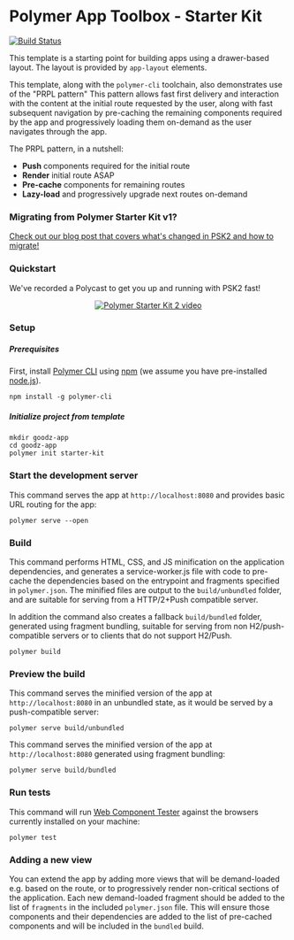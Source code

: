 # Polymer App Toolbox - Starter Kit

[![Build Status](https://travis-ci.org/PolymerElements/polymer-starter-kit.svg?branch=master)](https://travis-ci.org/PolymerElements/polymer-starter-kit)

This template is a starting point for building apps using a drawer-based
layout. The layout is provided by `app-layout` elements.

This template, along with the `polymer-cli` toolchain, also demonstrates use
of the "PRPL pattern" This pattern allows fast first delivery and interaction with
the content at the initial route requested by the user, along with fast subsequent
navigation by pre-caching the remaining components required by the app and
progressively loading them on-demand as the user navigates through the app.

The PRPL pattern, in a nutshell:

* **Push** components required for the initial route
* **Render** initial route ASAP
* **Pre-cache** components for remaining routes
* **Lazy-load** and progressively upgrade next routes on-demand

### Migrating from Polymer Starter Kit v1?

[Check out our blog post that covers what's changed in PSK2 and how to migrate!](https://www.polymer-project.org/1.0/blog/2016-08-18-polymer-starter-kit-or-polymer-cli.html)

### Quickstart

We've recorded a Polycast to get you up and running with PSK2 fast!

<p align="center">
  <a href="https://www.youtube.com/watch?v=HgJ0XCyBwzY&list=PLNYkxOF6rcIDdS7HWIC_BYRunV6MHs5xo&index=10">
    <img src="https://img.youtube.com/vi/HgJ0XCyBwzY/0.jpg" alt="Polymer Starter Kit 2 video">
  </a>
</p>

### Setup

##### Prerequisites

First, install [Polymer CLI](https://github.com/Polymer/polymer-cli) using
[npm](https://www.npmjs.com) (we assume you have pre-installed [node.js](https://nodejs.org)).

    npm install -g polymer-cli

##### Initialize project from template

    mkdir goodz-app
    cd goodz-app
    polymer init starter-kit

### Start the development server

This command serves the app at `http://localhost:8080` and provides basic URL
routing for the app:

    polymer serve --open

### Build

This command performs HTML, CSS, and JS minification on the application
dependencies, and generates a service-worker.js file with code to pre-cache the
dependencies based on the entrypoint and fragments specified in `polymer.json`.
The minified files are output to the `build/unbundled` folder, and are suitable
for serving from a HTTP/2+Push compatible server.

In addition the command also creates a fallback `build/bundled` folder,
generated using fragment bundling, suitable for serving from non
H2/push-compatible servers or to clients that do not support H2/Push.

    polymer build

### Preview the build

This command serves the minified version of the app at `http://localhost:8080`
in an unbundled state, as it would be served by a push-compatible server:

    polymer serve build/unbundled

This command serves the minified version of the app at `http://localhost:8080`
generated using fragment bundling:

    polymer serve build/bundled

### Run tests

This command will run [Web Component Tester](https://github.com/Polymer/web-component-tester)
against the browsers currently installed on your machine:

    polymer test

### Adding a new view

You can extend the app by adding more views that will be demand-loaded
e.g. based on the route, or to progressively render non-critical sections of the
application. Each new demand-loaded fragment should be added to the list of
`fragments` in the included `polymer.json` file. This will ensure those
components and their dependencies are added to the list of pre-cached components
and will be included in the `bundled` build.
